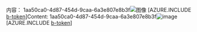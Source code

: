 <span data-ttu-id="34a77-101">内容： 1aa50ca0-4d87-454d-9caa-6a3e807e8b3f![图像](658d2fec-2244-4894-87c0-b91b002f8158.png)
[AZURE.INCLUDE [b-token](a2fc3e59-ceff-46fc-891b-5553b8d2ebc4.md)]</span><span class="sxs-lookup"><span data-stu-id="34a77-101">Content: 1aa50ca0-4d87-454d-9caa-6a3e807e8b3f![image](658d2fec-2244-4894-87c0-b91b002f8158.png)
[AZURE.INCLUDE [b-token](a2fc3e59-ceff-46fc-891b-5553b8d2ebc4.md)]</span></span>
